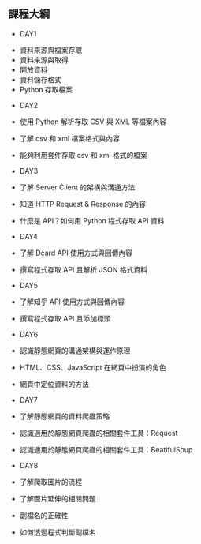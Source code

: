 ## 課程大綱

- DAY1
 * 資料來源與檔案存取
  * 資料來源與取得
  * 開放資料
  * 資料儲存格式
  * Python 存取檔案

- DAY2
 - 使用 Python 解析存取 CSV 與 XML 等檔案內容
  - 了解 csv 和 xml 檔案格式與內容
  - 能夠利用套件存取 csv 和 xml 格式的檔案

- DAY3
 - 了解 Server Client 的架構與溝通方法
 - 知道 HTTP Request & Response 的內容
 - 什麼是 API？如何用 Python 程式存取 API 資料

- DAY4
 - 了解 Dcard API 使用方式與回傳內容
 - 撰寫程式存取 API 且解析 JSON 格式資料

- DAY5
 - 了解知乎 API 使用方式與回傳內容
 - 撰寫程式存取 API 且添加標頭

- DAY6
 - 認識靜態網頁的溝通架構與運作原理
 - HTML、CSS、JavaScript 在網頁中扮演的角色
 - 網頁中定位資料的方法

- DAY7
 - 了解靜態網頁的資料爬蟲策略
 - 認識適用於靜態網頁爬蟲的相關套件工具：Request
 - 認識適用於靜態網頁爬蟲的相關套件工具：BeatifulSoup

- DAY8
 - 了解爬取圖片的流程
 - 了解圖片延伸的相關問題
  - 副檔名的正確性
  - 如何透過程式判斷副檔名



